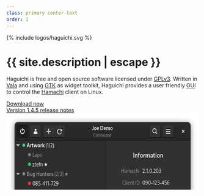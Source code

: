 ```yaml
---
class: primary center-text
order: 1
---
```

<div class="logo">{% include logos/haguichi.svg %}</div>
<h1>{{ site.description | escape }}</h1>
<p>Haguichi is free and open source software licensed under <a href="https://www.gnu.org/licenses/gpl-3.0.html" target="_blank">GPLv3</a>. Written in <a href="https://vala.dev" target="_blank">Vala</a> and using <a href="http://www.gtk.org/" target="_blank">GTK</a> as widget toolkit, Haguichi provides a user friendly <abbr title="Graphical user interface">GUI</abbr> to control the <a href="https://vpn.net" target="_blank">Hamachi</a> client on Linux.</p>
<div class="row">
  <div class="col"><a class="button" href="/download/">Download now</a></div>
  <div class="col"><a href="/news/release145/">Version 1.4.5 release notes</a></div>
</div>
<div>
  <img src="/resources/teaser.png" srcset="/resources/teaser-2x.png 2x" alt="Main Window" class="aligncenter" width="614" height="200" />
</div>
